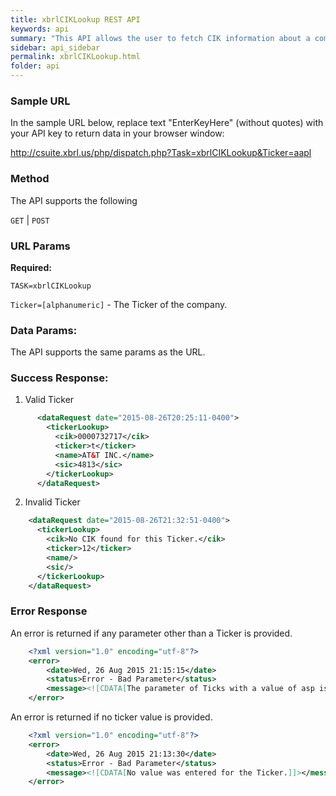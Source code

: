 ```yaml
---
title: xbrlCIKLookup REST API
keywords: api
summary: "This API allows the user to fetch CIK information about a company by providing a ticker symbol."
sidebar: api_sidebar
permalink: xbrlCIKLookup.html
folder: api
---
```

### **Sample URL**
 In the sample URL below, replace text "EnterKeyHere" (without quotes) with your API key to return data in your browser window: 

  <http://csuite.xbrl.us/php/dispatch.php?Task=xbrlCIKLookup&Ticker=aapl>

### **Method**

  The API supports the following

  `GET` | `POST`

### **URL Params**

   **Required:**

  `TASK=xbrlCIKLookup`

  `Ticker=[alphanumeric]` - The Ticker of the company.



### **Data Params:**

  The API supports the same params as the URL.

### **Success Response:**

1. Valid Ticker

```xml
      <dataRequest date="2015-08-26T20:25:11-0400">
        <tickerLookup>
          <cik>0000732717</cik>
          <ticker>t</ticker>
          <name>AT&T INC.</name>
          <sic>4813</sic>
        </tickerLookup>
      </dataRequest>
  ```

2. Invalid Ticker

```xml
    <dataRequest date="2015-08-26T21:32:51-0400">
      <tickerLookup>
        <cik>No CIK found for this Ticker.</cik>
        <ticker>12</ticker>
        <name/>
        <sic/>
      </tickerLookup>
    </dataRequest>
```

### **Error Response**

  An error is returned if any parameter other than a Ticker is provided.

```xml
    <?xml version="1.0" encoding="utf-8"?>
    <error>
        <date>Wed, 26 Aug 2015 21:15:15</date>
        <status>Error - Bad Parameter</status>
        <message><![CDATA[The parameter of Ticks with a value of asp is not valid.]]></message>
    </error>
```

  An error is returned if no ticker value is provided.

```xml
    <?xml version="1.0" encoding="utf-8"?>
    <error>
        <date>Wed, 26 Aug 2015 21:13:30</date>
        <status>Error - Bad Parameter</status>
        <message><![CDATA[No value was entered for the Ticker.]]></message>
    </error>
```
